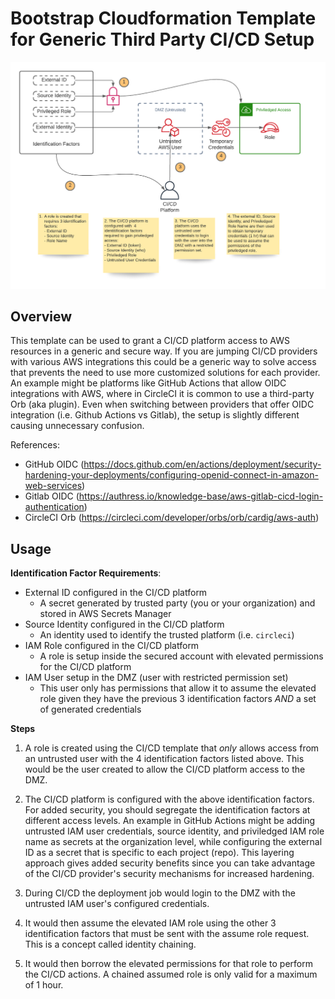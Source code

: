 # Bootstrap Cloudformation Template for Generic Third Party CI/CD Setup

![diagram](docs/assets/cicd-privilege-elevation.png)

## Overview

This template can be used to grant a CI/CD platform access to AWS resources in a generic and secure way. If you are
jumping CI/CD providers with various AWS integrations this could be a generic way to solve access that prevents the need
to use more customized solutions for each provider. An example might be platforms like GitHub Actions that allow OIDC
integrations with AWS, where in CircleCI it is common to use a third-party Orb (aka plugin). Even when switching between
providers that offer OIDC integration (i.e. Github Actions vs Gitlab), the setup is slightly different causing
unnecessary confusion.

References:

- GitHub OIDC
  (https://docs.github.com/en/actions/deployment/security-hardening-your-deployments/configuring-openid-connect-in-amazon-web-services)
- Gitlab OIDC (https://authress.io/knowledge-base/aws-gitlab-cicd-login-authentication)
- CircleCI Orb (https://circleci.com/developer/orbs/orb/cardig/aws-auth)

## Usage

**Identification Factor Requirements**:

- External ID configured in the CI/CD platform
  * A secret generated by trusted party (you or your organization) and stored in AWS Secrets Manager
- Source Identity configured in the CI/CD platform
  * An identity used to identify the trusted platform (i.e. `circleci`)
- IAM Role configured in the CI/CD platform
  * A role is setup inside the secured account with elevated permissions for the CI/CD platform
- IAM User setup in the DMZ (user with restricted permission set)
  * This user only has permissions that allow it to assume the elevated role given they have the previous 3
    identification factors _AND_ a set of generated credentials

**Steps**

1. A role is created using the CI/CD template that _only_ allows access from an untrusted user with the 4 identification
   factors listed above. This would be the user created to allow the CI/CD platform access to the DMZ.

2. The CI/CD platform is configured with the above identification factors. For added security, you should segregate the
identification factors at different access levels. An example in GitHub Actions might be adding untrusted IAM user
credentials, source identity, and priviledged IAM role name as secrets at the organization level, while configuring the
external ID as a secret that is specific to each project (repo). This layering approach gives added security benefits
since you can take advantage of the CI/CD provider's security mechanisms for increased hardening.

3. During CI/CD the deployment job would login to the DMZ with the untrusted IAM user's configured credentials.

4. It would then assume the elevated IAM role using the other 3 identification factors that must be sent with the assume
   role request. This is a concept called identity chaining.

5. It would then borrow the elevated permissions for that role to perform the CI/CD actions. A chained assumed role is
   only valid for a maximum of 1 hour.
